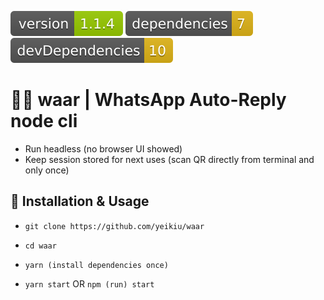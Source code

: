 <img src=".ci_badges/npm-version-badge.svg" /> <img src=".ci_badges/npm-dependencies-badge.svg" /> <img src=".ci_badges/npm-devdependencies-badge.svg" />

# 🤖💬 waar | WhatsApp Auto-Reply node cli

- Run headless (no browser UI showed) 
- Keep session stored for next uses (scan QR directly from terminal and only once)

## 📝 Installation & Usage

- `git clone https://github.com/yeikiu/waar`

- `cd waar`

- `yarn (install dependencies once)`

- `yarn start` OR `npm (run) start`

